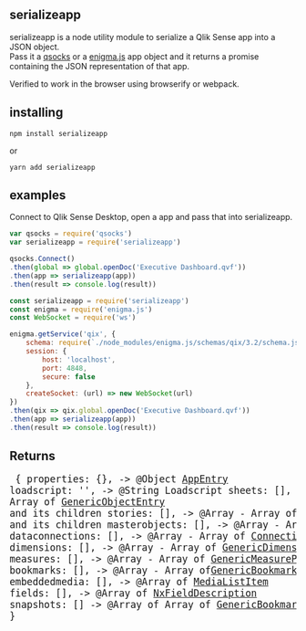 ## serializeapp

serializeapp is a node utility module to serialize a Qlik Sense app into a JSON object.  
Pass it a [qsocks](https://github.com/mindspank/qsocks) or a [enigma.js](https://github.com/qlik-oss/enigma.js) app object and it returns a promise containing the JSON representation of that app.

Verified to work in the browser using browserify or webpack.  

## installing
```
npm install serializeapp
```
or
```
yarn add serializeapp
```

## examples

Connect to Qlik Sense Desktop, open a app and pass that into serializeapp.

```javascript
var qsocks = require('qsocks')
var serializeapp = require('serializeapp')

qsocks.Connect()
.then(global => global.openDoc('Executive Dashboard.qvf'))
.then(app => serializeapp(app))
.then(result => console.log(result))
```
```javascript
const serializeapp = require('serializeapp')
const enigma = require('enigma.js')
const WebSocket = require('ws')

enigma.getService('qix', {
    schema: require(`./node_modules/enigma.js/schemas/qix/3.2/schema.json`),
    session: {
        host: 'localhost',
        port: 4848,
        secure: false
    },
    createSocket: (url) => new WebSocket(url)
})
.then(qix => qix.global.openDoc('Executive Dashboard.qvf'))
.then(app => serializeapp(app))
.then(result => console.log(result))
```
## Returns
<big><pre>
{
	properties: {}, -> @Object [AppEntry](https://help.qlik.com/sense/2.0/en-us/developer/Subsystems/EngineAPI/Content/Structs/AppEntry.htm)
	loadscript: '', -> @String Loadscript
	sheets: [], -> @Array - Array of [GenericObjectEntry](https://help.qlik.com/sense/2.0/en-us/developer/Subsystems/EngineAPI/Content/Structs/GenericObjectEntry.htm) and its children
	stories: [], -> @Array - Array of [GenericObjectEntry](https://help.qlik.com/sense/2.0/en-us/developer/Subsystems/EngineAPI/Content/Structs/GenericObjectEntry.htm) and its children
	masterobjects: [], -> @Array - Array of [GenericObjectEntry](https://help.qlik.com/sense/2.0/en-us/developer/Subsystems/EngineAPI/Content/Structs/GenericObjectEntry.htm)
	dataconnections: [], -> @Array - Array of [Connection](https://help.qlik.com/sense/2.0/en-us/developer/Subsystems/EngineAPI/Content/Structs/Connection.htm)
	dimensions: [], -> @Array - Array of [GenericDimensionProperties](https://help.qlik.com/sense/2.0/en-us/developer/Subsystems/EngineAPI/Content/Structs/GenericDimensionProperties.htm)
	measures: [], -> @Array - Array of [GenericMeasureProperties](https://help.qlik.com/sense/2.0/en-us/developer/Subsystems/EngineAPI/Content/Structs/GenericMeasureProperties.htm)
	bookmarks: [], -> @Array - Array of[GenericBookmarkLayout](https://help.qlik.com/sense/2.0/en-us/developer/Subsystems/EngineAPI/Content/Structs/GenericDimensionLayout.htm)
	embeddedmedia: [], -> @Array of [MediaListItem](https://help.qlik.com/sense/2.0/en-us/developer/Subsystems/EngineAPI/Content/Structs/MediaListItem.htm)
	fields: [], -> @Array of [NxFieldDescription](https://help.qlik.com/en-US/sense-developer/2.0/Subsystems/EngineAPI/Content/Structs/NxFieldDescription.htm)
	snapshots: [] -> @Array of Array of [GenericBookmarkLayout](https://help.qlik.com/sense/2.0/en-us/developer/Subsystems/EngineAPI/Content/Structs/GenericDimensionLayout.htm)
}
</pre></big> 
